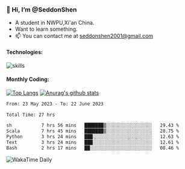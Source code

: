 ### 👋 Hi, I’m @SeddonShen
- A student in NWPU,Xi'an China.
- Want to learn something.
- 📫 You can contact me at seddonshen2001@gmail.com

#### Technologies:

![skills](https://skillicons.dev/icons?i=scala,js,html,css,bootstrap,jquery,c,cpp,cloudflare,django,docker,flask,git,github,githubactions,linux,latex,mysql,nodejs,ps,php,pr,py,raspberrypi,redis,unreal,v,vscode,vue,bash)

#### Monthly Coding:
[![Top Langs](https://github-readme-stats.vercel.app/api/top-langs?username=seddonshen&show_icons=true&locale=en&layout=compact&hide=html&langs_count=8)](https://github.com/SeddonShen/)
[![Anurag's github stats](https://github-readme-stats.vercel.app/api?username=SeddonShen&count_private=true&show_icons=true)](https://github.com/anuraghazra/github-readme-stats)
<!--START_SECTION:waka-->

```txt
From: 23 May 2023 - To: 22 June 2023

Total Time: 27 hrs

sh           7 hrs 56 mins   ███████▒░░░░░░░░░░░░░░░░░   29.43 %
Scala        7 hrs 45 mins   ███████▒░░░░░░░░░░░░░░░░░   28.75 %
Python       3 hrs 24 mins   ███░░░░░░░░░░░░░░░░░░░░░░   12.63 %
Text         3 hrs 24 mins   ███░░░░░░░░░░░░░░░░░░░░░░   12.61 %
Bash         2 hrs 17 mins   ██░░░░░░░░░░░░░░░░░░░░░░░   08.46 %
```

<!--END_SECTION:waka-->

![WakaTime Daily](https://wakatime.com/share/@seddon2001/61a7e342-5f12-4fea-bf92-1fac161e97d6.svg)
<!---
SeddonShen/SeddonShen is a ✨ special ✨ repository because its `README.md` (this file) appears on your GitHub profile.
You can click the Preview link to take a look at your changes.
--->
